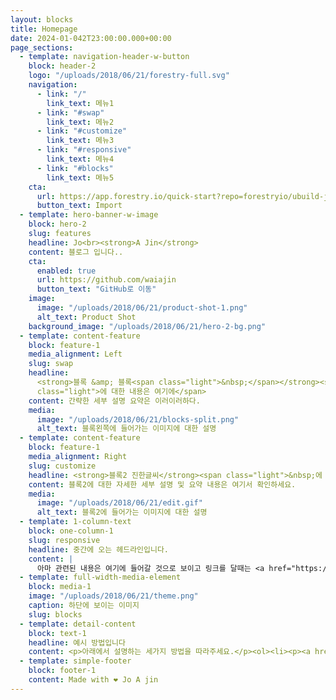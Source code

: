 ```yaml
---
layout: blocks
title: Homepage
date: 2024-01-042T23:00:00.000+00:00
page_sections:
  - template: navigation-header-w-button
    block: header-2
    logo: "/uploads/2018/06/21/forestry-full.svg"
    navigation:
      - link: "/"
        link_text: 메뉴1
      - link: "#swap"
        link_text: 메뉴2
      - link: "#customize"
        link_text: 메뉴3
      - link: "#responsive"
        link_text: 메뉴4
      - link: "#blocks"
        link_text: 메뉴5
    cta:
      url: https://app.forestry.io/quick-start?repo=forestryio/ubuild-jekyll&provider=github&engine=jekyll
      button_text: Import
  - template: hero-banner-w-image
    block: hero-2
    slug: features
    headline: Jo<br><strong>A Jin</strong>
    content: 블로그 입니다..
    cta:
      enabled: true
      url: https://github.com/waiajin
      button_text: "GitHub로 이동"
    image:
      image: "/uploads/2018/06/21/product-shot-1.png"
      alt_text: Product Shot
    background_image: "/uploads/2018/06/21/hero-2-bg.png"
  - template: content-feature
    block: feature-1
    media_alignment: Left
    slug: swap
    headline:
      <strong>블록 &amp; 블록<span class="light">&nbsp;</span></strong><span
      class="light">에 대한 내용은 여기에</span>
    content: 간략한 세부 설명 요약은 이러이러하다.
    media:
      image: "/uploads/2018/06/21/blocks-split.png"
      alt_text: 블록왼쪽에 들어가는 이미지에 대한 설명
  - template: content-feature
    block: feature-1
    media_alignment: Right
    slug: customize
    headline: <strong>블록2 진한글씨</strong><span class="light">&nbsp;에 대해서 설명</span>
    content: 블록2에 대한 자세한 세부 설명 및 요약 내용은 여기서 확인하세요.
    media:
      image: "/uploads/2018/06/21/edit.gif"
      alt_text: 블록2에 들어가는 이미지에 대한 설명
  - template: 1-column-text
    block: one-column-1
    slug: responsive
    headline: 중간에 오는 헤드라인입니다.
    content: |
      아마 관련된 내용은 여기에 들어갈 것으로 보이고 링크를 달때는 <a href="https://forestry.io">이렇게</a> 코드를 이용해서 답니다.
  - template: full-width-media-element
    block: media-1
    image: "/uploads/2018/06/21/theme.png"
    caption: 하단에 보이는 이미지
    slug: blocks
  - template: detail-content
    block: text-1
    headline: 예시 방법입니다
    content: <p>아래에서 설명하는 세가지 방법을 따라주세요.</p><ol><li><p><a href="https://app.forestry.io/quick-start?repo=forestryio/ubuild-jekyll&provider=github&engine=jekyll">첫번째는 링크를 통해 확인합니다</a>.</p></li><li><p>두번째는 <a href="https://forestry.io/blog/ubuild-a-new-theme-for-static-sites-using-blocks/">링크</a>를 따라 이동합니다.</p></li><li><p>세번째는 이것입니다.</p></li></ol>
  - template: simple-footer
    block: footer-1
    content: Made with ❤︎ Jo A jin
---
```

